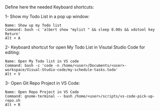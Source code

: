 Define here the needed Keyboard shortcuts:

1- Show my Todo List in a pop up window:
```
Name: Show up my Todo list
Command: bash -c 'albert show "mylist " && sleep 0.08s && xdotool key Return'
Alt + A
```

2- Keyboard shortcut for open My Todo List in Visutal Studio Code for editing:

```
Name: Open My Todo list in VS code
Command: bash -c 'code -n /home/<user>/Documents/<user>-workspace/Visual-Studio-code/my-schedule-tasks.todo'
Alt + V
```

3- Open Git Repo Project in VS Code:

```
Name: Open Repo Project in VS Code
Command: gnome-terminal -- bash /home/<user>/scripts/vs-code-pick-up-repo.sh
Alt + R
```

